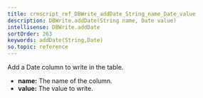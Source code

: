```yaml
---
title: crmscript_ref_DBWrite_addDate_String_name_Date_value
description: DBWrite.addDate(String name, Date value)
intellisense: DBWrite.addDate
sortOrder: 263
keywords: addDate(String,Date)
so.topic: reference
---
```



Add a Date column to write in the table.



* **name:** The name of the column.
* **value:** The value to write.


